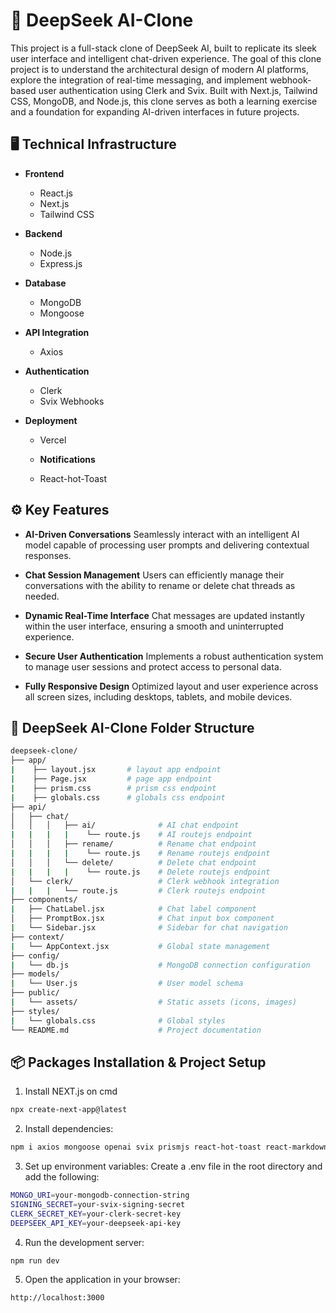 <h1> 🧠 DeepSeek AI-Clone</h1>
This project is a full-stack clone of DeepSeek AI, built to replicate its sleek user interface and intelligent chat-driven experience. The goal of this clone project is to understand the architectural design of modern AI platforms, explore the integration of real-time messaging, and implement webhook-based user authentication using Clerk and Svix. Built with Next.js, Tailwind CSS, MongoDB, and Node.js, this clone serves as both a learning exercise and a foundation for expanding AI-driven interfaces in future projects.

## 🖥️ Technical Infrastructure
- **Frontend**
  - React.js
  - Next.js
  - Tailwind CSS

- **Backend**
  - Node.js
  - Express.js

- **Database**
  - MongoDB
  - Mongoose

- **API Integration**
  - Axios

- **Authentication**
  - Clerk
  - Svix Webhooks

- **Deployment**
  - Vercel

  - **Notifications**
  - React-hot-Toast

## ⚙️ Key Features

- **AI-Driven Conversations**
Seamlessly interact with an intelligent AI model capable of processing user prompts and delivering contextual responses.

- **Chat Session Management**
Users can efficiently manage their conversations with the ability to rename or delete chat threads as needed.

- **Dynamic Real-Time Interface**
Chat messages are updated instantly within the user interface, ensuring a smooth and uninterrupted experience.

- **Secure User Authentication**
Implements a robust authentication system to manage user sessions and protect access to personal data.

- **Fully Responsive Design**
Optimized layout and user experience across all screen sizes, including desktops, tablets, and mobile devices.



## 📁 DeepSeek AI-Clone Folder Structure
```bash
deepseek-clone/
├── app/
|    ├── layout.jsx       # layout app endpoint
|    ├── Page.jsx         # page app endpoint
|    ├── prism.css        # prism css endpoint
|    ├── globals.css      # globals css endpoint
├── api/
│   ├── chat/
│   │   │   ├── ai/              # AI chat endpoint
|   |   |   |    └── route.js    # AI routejs endpoint
│   │   │   ├── rename/          # Rename chat endpoint
|   |   |   |    └── route.js    # Rename routejs endpoint
│   │   │   └── delete/          # Delete chat endpoint
|   |   |   |    └── route.js    # Delete routejs endpoint
│   └── clerk/                   # Clerk webhook integration
|   |   |   └── route.js         # Clerk routejs endpoint
├── components/
|   ├── ChatLabel.jsx            # Chat label component
│   ├── PromptBox.jsx            # Chat input box component
|   └── Sidebar.jsx              # Sidebar for chat navigation
├── context/
|   └── AppContext.jsx           # Global state management
├── config/
|   └── db.js                    # MongoDB connection configuration
├── models/
|   └── User.js                  # User model schema
├── public/
|   └── assets/                  # Static assets (icons, images)
├── styles/
|   └── globals.css              # Global styles
└── README.md                    # Project documentation
```

## 📦 Packages Installation & Project Setup
1. Install NEXT.js on cmd
```bash
npx create-next-app@latest
```
2. Install dependencies:
```bash
npm i axios mongoose openai svix prismjs react-hot-toast react-markdown
```
3. Set up environment variables: Create a .env file in the root directory and add the following:
```bash
MONGO_URI=your-mongodb-connection-string
SIGNING_SECRET=your-svix-signing-secret
CLERK_SECRET_KEY=your-clerk-secret-key
DEEPSEEK_API_KEY=your-deepseek-api-key
```
4. Run the development server:
```bash
npm run dev
```
5. Open the application in your browser:
```bash
http://localhost:3000
```
